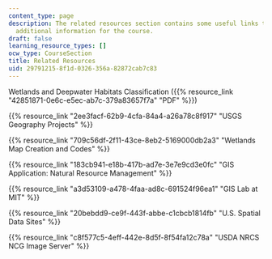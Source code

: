 ```yaml
---
content_type: page
description: The related resources section contains some useful links that contains
  additional information for the course.
draft: false
learning_resource_types: []
ocw_type: CourseSection
title: Related Resources
uid: 29791215-8f1d-0326-356a-82872cab7c83
---
```

Wetlands and Deepwater Habitats Classification ({{% resource_link "42851871-0e6c-e5ec-ab7c-379a83657f7a" "PDF" %}})

{{% resource_link "2ee3facf-62b9-4cfa-84a4-a26a78c8f917" "USGS Geography Projects" %}}

{{% resource_link "709c56df-2f11-43ce-8eb2-5169000db2a3" "Wetlands Map Creation and Codes" %}}

{{% resource_link "183cb941-e18b-417b-ad7e-3e7e9cd3e0fc" "GIS Application: Natural Resource Management" %}}

{{% resource_link "a3d53109-a478-4faa-ad8c-691524f96ea1" "GIS Lab at MIT" %}}

{{% resource_link "20bebdd9-ce9f-443f-abbe-c1cbcb1814fb" "U.S. Spatial Data Sites" %}}

{{% resource_link "c8f577c5-4eff-442e-8d5f-8f54fa12c78a" "USDA NRCS NCG Image Server" %}}